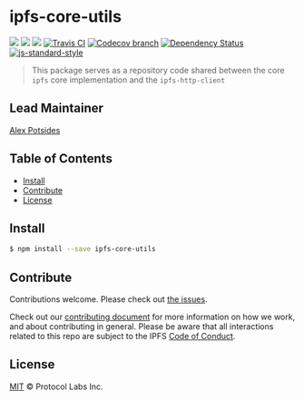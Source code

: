 # ipfs-core-utils <!-- omit in toc -->

[![](https://img.shields.io/badge/made%20by-Protocol%20Labs-blue.svg?style=flat-square)](http://protocol.ai)
[![](https://img.shields.io/badge/project-IPFS-blue.svg?style=flat-square)](http://ipfs.io/)
[![](https://img.shields.io/badge/freenode-%23ipfs-blue.svg?style=flat-square)](http://webchat.freenode.net/?channels=%23ipfs)
[![Travis CI](https://flat.badgen.net/travis/ipfs/js-ipfs)](https://travis-ci.com/ipfs/js-ipfs)
[![Codecov branch](https://img.shields.io/codecov/c/github/ipfs/js-ipfs/master.svg?style=flat-square)](https://codecov.io/gh/ipfs/js-ipfs)
[![Dependency Status](https://david-dm.org/ipfs/js-ipfs/status.svg?path=packages/ipfs-core-utils)](https://david-dm.org/ipfs/js-ipfs?path=packages/ipfs-core-utils)
[![js-standard-style](https://img.shields.io/badge/code%20style-standard-brightgreen.svg?style=flat-square)](https://github.com/feross/standard)

> This package serves as a repository code shared between the core `ipfs` core implementation and the `ipfs-http-client`

## Lead Maintainer <!-- omit in toc -->

[Alex Potsides](https://github.com/achingbrain)

## Table of Contents <!-- omit in toc -->

- [Install](#install)
- [Contribute](#contribute)
- [License](#license)

## Install

```bash
$ npm install --save ipfs-core-utils
```

## Contribute

Contributions welcome. Please check out [the issues](https://github.com/ipfs/js-ipfs/issues).

Check out our [contributing document](https://github.com/ipfs/community/blob/master/CONTRIBUTING_JS.md) for more information on how we work, and about contributing in general. Please be aware that all interactions related to this repo are subject to the IPFS [Code of Conduct](https://github.com/ipfs/community/blob/master/code-of-conduct.md).

## License

[MIT](LICENSE) © Protocol Labs Inc.
